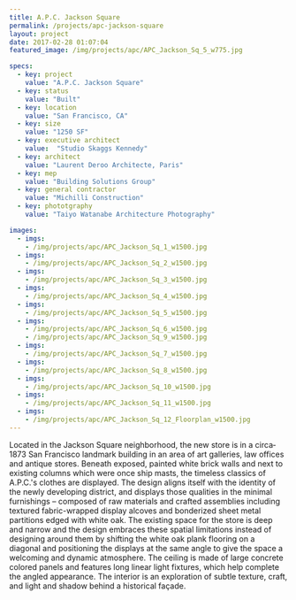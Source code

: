 ```yaml
---
title: A.P.C. Jackson Square
permalink: /projects/apc-jackson-square
layout: project
date: 2017-02-28 01:07:04
featured_image: /img/projects/apc/APC_Jackson_Sq_5_w775.jpg

specs:
  - key: project
    value: "A.P.C. Jackson Square"
  - key: status
    value: "Built"
  - key: location
    value: "San Francisco, CA"
  - key: size
    value: "1250 SF"
  - key: executive architect
    value:  "Studio Skaggs Kennedy"
  - key: architect
    value: "Laurent Deroo Architecte, Paris"
  - key: mep
    value: "Building Solutions Group"
  - key: general contractor
    value: "Michilli Construction"
  - key: phototgraphy
    value: "Taiyo Watanabe Architecture Photography"

images:
  - imgs: 
    - /img/projects/apc/APC_Jackson_Sq_1_w1500.jpg
  - imgs: 
    - /img/projects/apc/APC_Jackson_Sq_2_w1500.jpg
  - imgs: 
    - /img/projects/apc/APC_Jackson_Sq_3_w1500.jpg
  - imgs: 
    - /img/projects/apc/APC_Jackson_Sq_4_w1500.jpg
  - imgs: 
    - /img/projects/apc/APC_Jackson_Sq_5_w1500.jpg
  - imgs: 
    - /img/projects/apc/APC_Jackson_Sq_6_w1500.jpg
    - /img/projects/apc/APC_Jackson_Sq_9_w1500.jpg
  - imgs: 
    - /img/projects/apc/APC_Jackson_Sq_7_w1500.jpg
  - imgs: 
    - /img/projects/apc/APC_Jackson_Sq_8_w1500.jpg
  - imgs: 
    - /img/projects/apc/APC_Jackson_Sq_10_w1500.jpg
  - imgs: 
    - /img/projects/apc/APC_Jackson_Sq_11_w1500.jpg
  - imgs: 
    - /img/projects/apc/APC_Jackson_Sq_12_Floorplan_w1500.jpg
---
```


Located in the Jackson Square neighborhood, the new store is in a circa­1873 San Francisco landmark building in an area of art galleries, law offices and antique stores. Beneath exposed, painted white brick walls and next to existing columns which were once ship masts, the timeless classics of A.P.C.&#39;s clothes are displayed. The design aligns itself with the identity of the newly developing district, and displays those qualities in the minimal furnishings – composed of raw materials and crafted assemblies including textured fabric-wrapped display alcoves and bonderized sheet metal partitions edged with white oak. The existing space for the store is deep and narrow and the design embraces these spatial limitations instead of designing around them by shifting the white oak plank flooring on a diagonal and positioning the displays at the same angle to give the space a welcoming and dynamic atmosphere. The ceiling is made of large concrete colored panels and features long linear light fixtures, which help complete the angled appearance. The interior is an exploration of subtle texture, craft, and light and shadow behind a historical façade.
